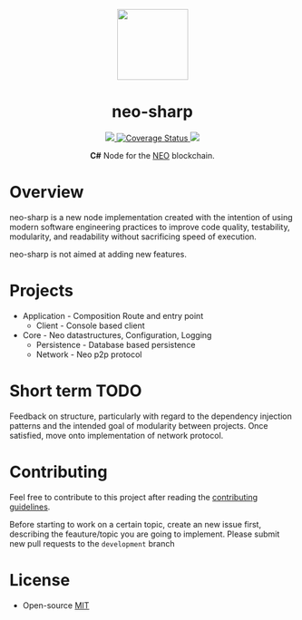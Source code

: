 <p align="center">
<img
    src="http://res.cloudinary.com/vidsy/image/upload/v1503160820/CoZ_Icon_DARKBLUE_200x178px_oq0gxm.png"
    width="125px"
  >
</p>

<h1 align="center">neo-sharp</h1>

<p align="center">      
  <a href="https://travis-ci.org/CityOfZion/neo-sharp">
    <img src="https://travis-ci.org/CityOfZion/neo-sharp.svg?branch=master">
  </a>
  <a href='https://coveralls.io/github/CityOfZion/neo-sharp?branch=master'>
    <img src='https://coveralls.io/repos/github/CityOfZion/neo-sharp/badge.svg?branch=master' alt='Coverage Status' />
  </a>
  <a href="https://github.com/CityOfZion/neo-sharp/blob/master/LICENSE">
    <img src="https://img.shields.io/badge/license-MIT-blue.svg">
  </a>

</p>

<p align="center">
  <b>C#</b> Node for the <a href="https://neo.org">NEO</a> blockchain.
</p>

# Overview

neo-sharp is a new node implementation created with the intention of using modern software engineering practices to improve code quality, testability, modularity, and readability without sacrificing speed of execution.

neo-sharp is not aimed at adding new features.

# Projects

* Application - Composition Route and entry point
	* Client - Console based client
* Core - Neo datastructures, Configuration, Logging
	* Persistence - Database based persistence
	* Network - Neo p2p protocol

# Short term TODO

Feedback on structure, particularly with regard to the dependency injection patterns and the intended goal of modularity between projects. Once satisfied, move onto implementation of network protocol.

# Contributing

Feel free to contribute to this project after reading the
[contributing guidelines](https://github.com/CityOfZion/neo-sharp/blob/master/CONTRIBUTING.md).

Before starting to work on a certain topic, create an new issue first, describing the feauture/topic you are going to implement. Please submit new pull requests to the `development` branch

# License

- Open-source [MIT](https://github.com/CityOfZion/neo-sharp/blob/master/LICENCE.md)
